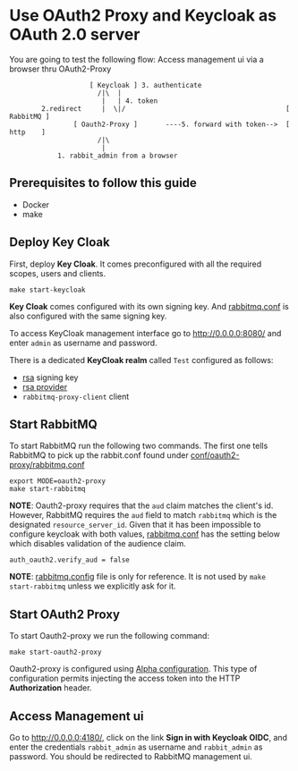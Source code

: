# Use OAuth2 Proxy and Keycloak as OAuth 2.0 server

You are going to test the following flow: Access management ui via a browser thru OAuth2-Proxy


```
                    [ Keycloak ] 3. authenticate
                      /|\  |
                       |   | 4. token
        2.redirect     |  \|/                                        [ RabbitMQ ]
                [ Oauth2-Proxy ]       ----5. forward with token-->  [  http    ]
                      /|\
                       |
            1. rabbit_admin from a browser
```

## Prerequisites to follow this guide

- Docker
- make

## Deploy Key Cloak

First, deploy **Key Cloak**. It comes preconfigured with all the required scopes, users and clients.
```
make start-keycloak
```
**Key Cloak** comes configured with its own signing key. And [rabbitmq.conf](../conf/oauth2-proxy/rabbitmq.conf)
is also configured with the same signing key.

To access KeyCloak management interface go to http://0.0.0.0:8080/ and enter `admin` as username and password.

There is a dedicated **KeyCloak realm** called `Test` configured as follows:
- [rsa](http://0.0.0.0:8080/admin/master/console/#/realms/test/keys) signing key
- [rsa provider](http://0.0.0.0:8080/admin/master/console/#/realms/test/keys/providers)
- `rabbitmq-proxy-client` client

## Start RabbitMQ

To start RabbitMQ run the following two commands. The first one tells RabbitMQ to pick up the
rabbit.conf found under [conf/oauth2-proxy/rabbitmq.conf](../conf/keycloak/rabbitmq.conf)
```
export MODE=oauth2-proxy
make start-rabbitmq
```

**NOTE**: Oauth2-proxy requires that the `aud` claim matches the client's id. However, RabbitMQ requires the
`aud` field to match `rabbitmq` which is the designated `resource_server_id`. Given that it has been
impossible to configure keycloak with both values, [rabbitmq.conf](../conf/oauth2-proxy/rabbitmq.conf) has
the setting below which disables validation of the audience claim.
```
auth_oauth2.verify_aud = false
```

**NOTE**: [rabbitmq.config](../conf/oauth2-proxy/rabbitmq.config) file is only for reference. It is not used
by `make start-rabbitmq` unless we explicitly ask for it. 

## Start OAuth2 Proxy

To start Oauth2-proxy we run the following command:
```
make start-oauth2-proxy
```
Oauth2-proxy is configured using [Alpha configuration](../conf/oauth2-proxy/alpha-config.yaml). This type of configuration permits injecting the access token into the HTTP **Authorization** header.


## Access Management ui

Go to http://0.0.0.0:4180/, click on the link **Sign in with Keycloak OIDC**, and enter the credentials
`rabbit_admin` as username and `rabbit_admin` as password. You should be redirected to RabbitMQ management ui.
